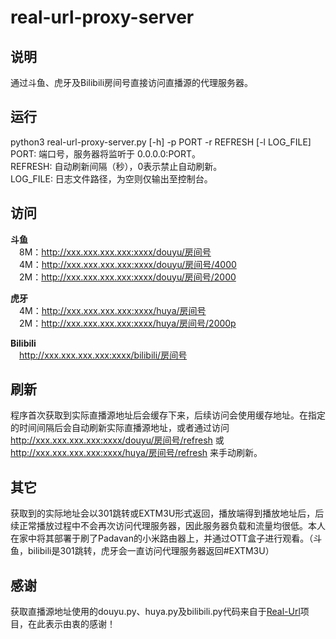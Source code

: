 # real-url-proxy-server

## 说明
通过斗鱼、虎牙及Bilibili房间号直接访问直播源的代理服务器。

## 运行
python3 real-url-proxy-server.py [-h] -p PORT -r REFRESH [-l LOG_FILE]</br>
PORT: 端口号，服务器将监听于 0.0.0.0:PORT。</br>
REFRESH: 自动刷新间隔（秒），0表示禁止自动刷新。</br>
LOG_FILE: 日志文件路径，为空则仅输出至控制台。</br>

## 访问
**斗鱼**</br>
&ensp;&ensp;8M：http://xxx.xxx.xxx.xxx:xxxx/douyu/房间号</br>
&ensp;&ensp;4M：http://xxx.xxx.xxx.xxx:xxxx/douyu/房间号/4000</br>
&ensp;&ensp;2M：http://xxx.xxx.xxx.xxx:xxxx/douyu/房间号/2000</br>

**虎牙**</br>
&ensp;&ensp;4M：http://xxx.xxx.xxx.xxx:xxxx/huya/房间号</br>
&ensp;&ensp;2M：http://xxx.xxx.xxx.xxx:xxxx/huya/房间号/2000p</br>

**Bilibili**</br>
&ensp;&ensp;http://xxx.xxx.xxx.xxx:xxxx/bilibili/房间号</br>

## 刷新
程序首次获取到实际直播源地址后会缓存下来，后续访问会使用缓存地址。在指定的时间间隔后会自动刷新实际直播源地址，或者通过访问 http://xxx.xxx.xxx.xxx:xxxx/douyu/房间号/refresh 或 http://xxx.xxx.xxx.xxx:xxxx/huya/房间号/refresh 来手动刷新。

## 其它
获取到的实际地址会以301跳转或EXTM3U形式返回，播放端得到播放地址后，后续正常播放过程中不会再次访问代理服务器，因此服务器负载和流量均很低。本人在家中将其部署于刷了Padavan的小米路由器上，并通过OTT盒子进行观看。（斗鱼，bilibili是301跳转，虎牙会一直访问代理服务器返回#EXTM3U）

## 感谢
获取直播源地址使用的douyu.py、huya.py及bilibili.py代码来自于<a href="https://github.com/wbt5/real-url" target="_blank">Real-Url</a>项目，在此表示由衷的感谢！
